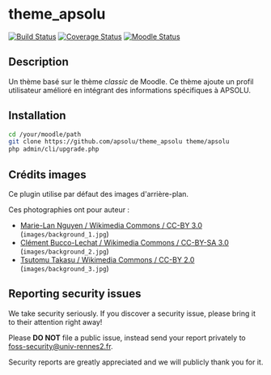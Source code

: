 # theme_apsolu

[![Build Status](https://github.com/apsolu/theme_apsolu/workflows/Moodle%20Plugin%20CI/badge.svg?branch=master)](https://github.com/actions/starter-workflows/actions?query=workflow%3AMoodle%20Plugin%20CI)
[![Coverage Status](https://coveralls.io/repos/github/apsolu/theme_apsolu/badge.svg?branch=master)](https://coveralls.io/github/apsolu/theme_apsolu?branch=master)
[![Moodle Status](https://img.shields.io/badge/moodle-3.11-blue)](https://moodle.org)

## Description

Un thème basé sur le thème *classic* de Moodle. Ce thème ajoute un profil utilisateur amélioré en intégrant des informations spécifiques à APSOLU.


## Installation

```bash
cd /your/moodle/path
git clone https://github.com/apsolu/theme_apsolu theme/apsolu
php admin/cli/upgrade.php
```


## Crédits images
Ce plugin utilise par défaut des images d'arrière-plan.

Ces photographies ont pour auteur :
- [Marie-Lan Nguyen / Wikimedia Commons / CC-BY 3.0](https://commons.wikimedia.org/wiki/File:Kovalev_v_Szilagyi_2013_Fencing_WCH_SMS-IN_t194135.jpg) (`images/background_1.jpg`)
- [Clément Bucco-Lechat / Wikimedia Commons / CC-BY-SA 3.0](https://commons.wikimedia.org/wiki/File:USO-Sale_Sharks_-_20131205_-_Ballon_flottant.jpg) (`images/background_2.jpg`)
- [Tsutomu Takasu / Wikimedia Commons / CC-BY 2.0](https://commons.wikimedia.org/wiki/File:Flickr_-_tpower1978_-_Aeon_Cup_%282%29.jpg) (`images/background_3.jpg`)


## Reporting security issues

We take security seriously. If you discover a security issue, please bring it
to their attention right away!

Please **DO NOT** file a public issue, instead send your report privately to
[foss-security@univ-rennes2.fr](mailto:foss-security@univ-rennes2.fr).

Security reports are greatly appreciated and we will publicly thank you for it.
